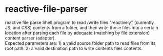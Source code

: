 # reactive-file-parser
reactive file parse
Shell program to read /write files "reactively" (currently JS, and CSS) contents from a folder, and then write those files into a certain location after parsing each file by adequate (matching by file extension) content parser (adapter).
 <paramref name="args"/>     
  Expected parameters are: 
      1) a valid source folder path to read files from its root path.
      2) a valid destination path to write contents files contents.

